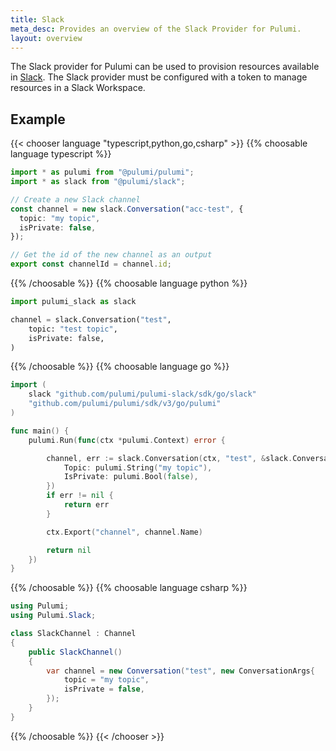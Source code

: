 ```yaml
---
title: Slack
meta_desc: Provides an overview of the Slack Provider for Pulumi.
layout: overview
---
```


The Slack provider for Pulumi can be used to provision resources available in [Slack](https://www.slack.com/).
The Slack provider must be configured with a token to manage resources in a Slack Workspace.

## Example

{{< chooser language "typescript,python,go,csharp" >}}
{{% choosable language typescript %}}

```typescript
import * as pulumi from "@pulumi/pulumi";
import * as slack from "@pulumi/slack";

// Create a new Slack channel
const channel = new slack.Conversation("acc-test", {
  topic: "my topic",
  isPrivate: false,
});

// Get the id of the new channel as an output
export const channelId = channel.id;
```

{{% /choosable %}}
{{% choosable language python %}}

```python
import pulumi_slack as slack

channel = slack.Conversation("test",
    topic: "test topic",
    isPrivate: false,
)
```

{{% /choosable %}}
{{% choosable language go %}}

```go
import (
	slack "github.com/pulumi/pulumi-slack/sdk/go/slack"
	"github.com/pulumi/pulumi/sdk/v3/go/pulumi"
)

func main() {
	pulumi.Run(func(ctx *pulumi.Context) error {

		channel, err := slack.Conversation(ctx, "test", &slack.ConversationArgs{
            Topic: pulumi.String("my topic"),
            IsPrivate: pulumi.Bool(false),
        })
		if err != nil {
			return err
		}

		ctx.Export("channel", channel.Name)

		return nil
	})
}
```

{{% /choosable %}}
{{% choosable language csharp %}}

```csharp
using Pulumi;
using Pulumi.Slack;

class SlackChannel : Channel
{
    public SlackChannel()
    {
        var channel = new Conversation("test", new ConversationArgs{
            topic = "my topic",
            isPrivate = false,
        });
    }
}
```

{{% /choosable %}}
{{< /chooser >}}
